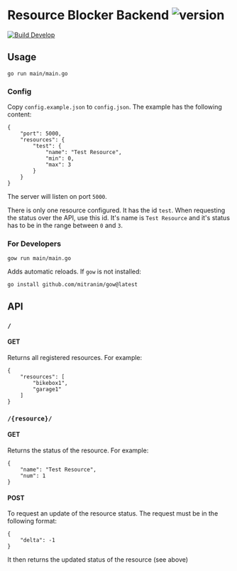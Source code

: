 # Resource Blocker Backend ![version](https://img.shields.io/badge/v0.1.2-blue.svg)

[![Build Develop](https://github.com/cloudsftp/ResourceBlockerBackend/actions/workflows/build.yml/badge.svg?branch=develop)](https://github.com/cloudsftp/ResourceBlockerBackend/actions/workflows/build.yml)

## Usage

```
go run main/main.go
```

### Config

Copy `config.example.json` to `config.json`.
The example has the following content:

```
{
    "port": 5000,
    "resources": {
        "test": {
            "name": "Test Resource",
            "min": 0,
            "max": 3
        }
    }
}
```

The server will listen on port `5000`.

There is only one resource configured.
It has the id `test`.
When requesting the status over the API, use this id.
It's name is `Test Resource` and it's status has to be in the range between `0` and `3`.

### For Developers

```
gow run main/main.go
```

Adds automatic reloads.
If `gow` is not installed:
```
go install github.com/mitranim/gow@latest
```

## API

### `/`

#### GET

Returns all registered resources.
For example:

```
{
    "resources": [
        "bikebox1",
        "garage1"
    ]
}
```

### `/{resource}/`

#### GET

Returns the status of the resource.
For example:

```
{
    "name": "Test Resource",
    "num": 1
}
```

#### POST

To request an update of the resource status.
The request must be in the following format:

```
{
    "delta": -1
}
```

It then returns the updated status of the resource (see above)
